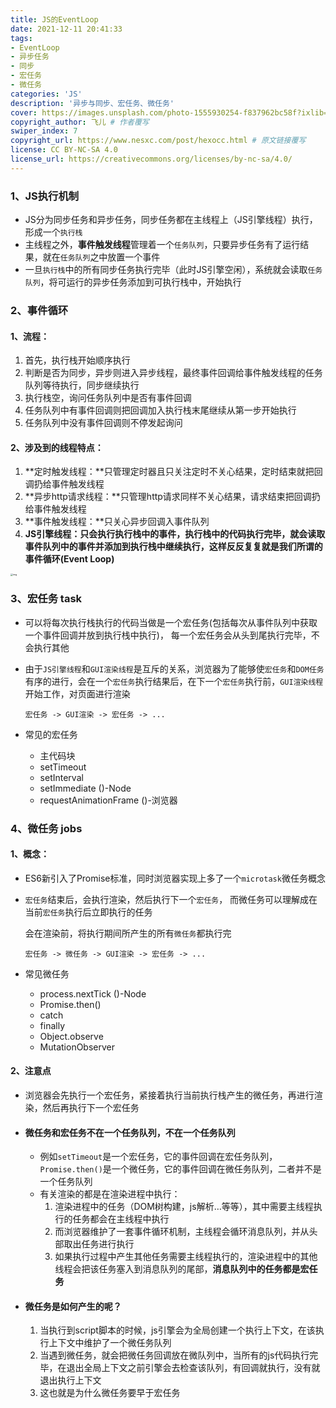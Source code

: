 ```yaml
---
title: JS的EventLoop
date: 2021-12-11 20:41:33
tags:
- EventLoop
- 异步任务
- 同步
- 宏任务
- 微任务
categories: 'JS'
description: '异步与同步、宏任务、微任务'
cover: https://images.unsplash.com/photo-1555930254-f837962bc58f?ixlib=rb-1.2.1&ixid=MnwxMjA3fDB8MHxwaG90by1wYWdlfHx8fGVufDB8fHx8&auto=format&fit=crop&w=1170&q=80
copyright_author: 飞儿 # 作者覆写
swiper_index: 7
copyright_url: https://www.nesxc.com/post/hexocc.html # 原文链接覆写
license: CC BY-NC-SA 4.0
license_url: https://creativecommons.org/licenses/by-nc-sa/4.0/
---
```


### 1、JS执行机制 ###

* JS分为同步任务和异步任务，同步任务都在主线程上（JS引擎线程）执行，形成一个`执行栈`
* 主线程之外，**事件触发线程**管理着一个`任务队列`，只要异步任务有了运行结果，就在`任务队列`之中放置一个事件
* 一旦`执行栈`中的所有同步任务执行完毕（此时JS引擎空闲），系统就会读取`任务队列`，将可运行的异步任务添加到可执行栈中，开始执行

### 2、事件循环 ###

#### 1、流程： ####

1. 首先，执行栈开始顺序执行
2. 判断是否为同步，异步则进入异步线程，最终事件回调给事件触发线程的任务队列等待执行，同步继续执行
3. 执行栈空，询问任务队列中是否有事件回调
4. 任务队列中有事件回调则把回调加入执行栈末尾继续从第一步开始执行
5. 任务队列中没有事件回调则不停发起询问

#### 2、涉及到的线程特点： ####

1. **定时触发线程：**只管理定时器且只关注定时不关心结果，定时结束就把回调扔给事件触发线程
2. **异步http请求线程：**只管理http请求同样不关心结果，请求结束把回调扔给事件触发线程
3. **事件触发线程：**只关心异步回调入事件队列
4. **JS引擎线程：**只会执行执行栈中的事件，执行栈中的代码执行完毕，就会读取事件队列中的事件并添加到执行栈中继续执行，这样反反复复就是我们所谓的**事件循环(Event Loop)**

<img src="https://p1-jj.byteimg.com/tos-cn-i-t2oaga2asx/gold-user-assets/2020/1/18/16fb7acab03b35fa~tplv-t2oaga2asx-watermark.awebp" alt="img" style="zoom:25%;" />



### 3、宏任务         task ###

* 可以将每次执行栈执行的代码当做是一个宏任务(包括每次从事件队列中获取一个事件回调并放到执行栈中执行)， 每一个宏任务会从头到尾执行完毕，不会执行其他

* 由于`JS引擎线程`和`GUI渲染线程`是互斥的关系，浏览器为了能够使`宏任务`和`DOM任务`有序的进行，会在一个`宏任务`执行结果后，在下一个`宏任务`执行前，`GUI渲染线程`开始工作，对页面进行渲染

  ```
  宏任务 -> GUI渲染 -> 宏任务 -> ...
  ```

* 常见的宏任务

  * 主代码块
  * setTimeout
  * setInterval
  * setImmediate ()-Node
  * requestAnimationFrame ()-浏览器

### 4、微任务    jobs ###

#### 1、概念： ####

* ES6新引入了Promise标准，同时浏览器实现上多了一个`microtask`微任务概念

* `宏任务`结束后，会执行渲染，然后执行下一个`宏任务`， 而微任务可以理解成在当前`宏任务`执行后立即执行的任务

  会在渲染前，将执行期间所产生的所有`微任务`都执行完

  ```
  宏任务 -> 微任务 -> GUI渲染 -> 宏任务 -> ...
  ```

* 常见微任务

  * process.nextTick ()-Node
  * Promise.then()
  * catch
  * finally
  * Object.observe
  * MutationObserver

#### 2、注意点 ####

* 浏览器会先执行一个宏任务，紧接着执行当前执行栈产生的微任务，再进行渲染，然后再执行下一个宏任务

* #### 微任务和宏任务不在一个任务队列，不在一个任务队列 ####

  * 例如`setTimeout`是一个宏任务，它的事件回调在宏任务队列，`Promise.then()`是一个微任务，它的事件回调在微任务队列，二者并不是一个任务队列
  * 有关渲染的都是在渲染进程中执行：
    1. 渲染进程中的任务（DOM树构建，js解析…等等），其中需要主线程执行的任务都会在主线程中执行
    2. 而浏览器维护了一套事件循环机制，主线程会循环消息队列，并从头部取出任务进行执行
    3. 如果执行过程中产生其他任务需要主线程执行的，渲染进程中的其他线程会把该任务塞入到消息队列的尾部，**消息队列中的任务都是宏任务**

* #### 微任务是如何产生的呢？ ####

  1. 当执行到script脚本的时候，js引擎会为全局创建一个执行上下文，在该执行上下文中维护了一个微任务队列
  2. 当遇到微任务，就会把微任务回调放在微队列中，当所有的js代码执行完毕，在退出全局上下文之前引擎会去检查该队列，有回调就执行，没有就退出执行上下文
  3. 这也就是为什么微任务要早于宏任务

